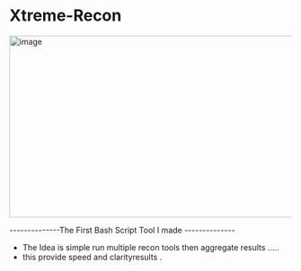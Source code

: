 # Xtreme-Recon
<img width="834" height="324" alt="image" src="https://github.com/user-attachments/assets/a1414f58-f37b-4bcc-b786-d1501ce77aa9" />


--------------The First Bash Script Tool I made -------------- 

- The Idea is simple run multiple recon tools then aggregate results .....
- this provide speed and clarityresults .
